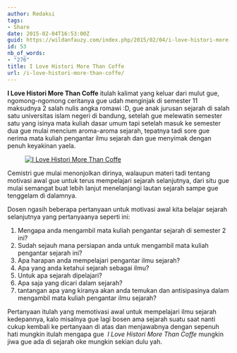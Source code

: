 ```yaml
---
author: Redaksi
tags:
- Share
date: 2015-02-04T16:53:00Z
guid: https://wildanfauzy.com/index.php/2015/02/04/i-love-histori-more-than-coffe/
id: 53
nb_of_words:
- "276"
title: I Love Histori More Than Coffe
url: /i-love-histori-more-than-coffe/
---
```


<p class="has-drop-cap">
  <strong>I Love Histori More Than Coffe</strong> itulah kalimat yang keluar dari mulut gue, ngomong-ngomong ceritanya gue udah menginjak di semester 11 maksudnya 2 salah nulis angka romawi :D, gue anak jurusan sejarah di salah satu universitas islam negeri di bandung, setelah gue melewatin semester satu yang isinya mata kuliah dasar umum tapi setelah masuk ke semester dua gue mulai mencium aroma-aroma sejarah, tepatnya tadi sore gue nerima mata kuliah pengantar ilmu sejarah dan gue menyimak dengan penuh keyakinan yaela.
</p><figure class="wp-block-image size-large">

[<img src="https://wildanfauzyart.files.wordpress.com/2015/02/9c611-274a8-1nrt1ajcdt.jpg?w=768" alt="I Love Histori More Than Coffe" title="I Love Histori More Than Coffe" data-recalc-dims="1" />](https://wildanfauzyart.files.wordpress.com/2015/02/9c611-274a8-1nrt1ajcdt.jpg?w=768)</figure> 

Cemistri gue mulai menonjolkan dirinya, walaupun materi tadi tentang motivasi awal gue untuk terus mempelajari sejarah selanjutnya, dari situ gue mulai semangat buat lebih lanjut menelanjangi lautan sejarah sampe gue tenggelam di dalamnya.

Dosen ngasih beberapa pertanyaan untuk motivasi awal kita belajar sejarah selanjutnya yang pertanyaanya seperti ini:

  1. Mengapa anda mengambil mata kuliah pengantar sejarah di semester 2 ini?
  2. Sudah sejauh mana persiapan anda untuk mengambil mata kuliah pengantar sejarah ini?
  3. Apa harapan anda mempelajari pengantar ilmu sejarah?
  4. Apa yang anda ketahui sejarah sebagai ilmu?
  5. Untuk apa sejarah dipelajari?
  6. Apa saja yang dicari dalam sejarah?
  7. tantangan apa yang kiranya akan anda temukan dan antisipasinya dalam mengambil mata kuliah pengantar ilmu sejarah?

Pertanyaan itulah yang memotivasi awal untuk mempelajari ilmu sejarah kedepannya, kalo misalnya gue lagi bosen ama sejarah suatu saat nanti cukup kembali ke pertanyaan di atas dan menjawabnya dengan sepenuh hati mungkin itulah mengapa gue&nbsp; _I Love Histori More Than Coffe_ mungkin jiwa gue ada di sejarah oke mungkin sekian dulu yah.